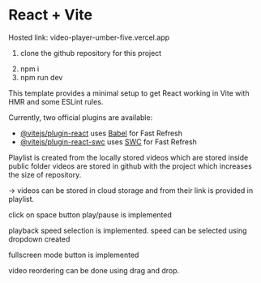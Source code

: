 # React + Vite

Hosted link:
video-player-umber-five.vercel.app

<!-- Locally running application steps -->

1. clone the github repository for this project
<!-- install required dependencies -->
2. npm i
3. npm run dev

This template provides a minimal setup to get React working in Vite with HMR and some ESLint rules.

Currently, two official plugins are available:

- [@vitejs/plugin-react](https://github.com/vitejs/vite-plugin-react/blob/main/packages/plugin-react/README.md) uses [Babel](https://babeljs.io/) for Fast Refresh
- [@vitejs/plugin-react-swc](https://github.com/vitejs/vite-plugin-react-swc) uses [SWC](https://swc.rs/) for Fast Refresh


<!-- Playlist of videos -->

Playlist is created from the locally stored videos which are stored inside public folder
videos are stored in github with the project which increases the size of repository.

-> videos can be stored in cloud storage and from their link is provided in playlist.

<!--  -->


click on space button play/pause is implemented

playback speed selection is implemented. speed can be selected using dropdown created

fullscreen mode button is implemented

video reordering can be done using drag and drop.


